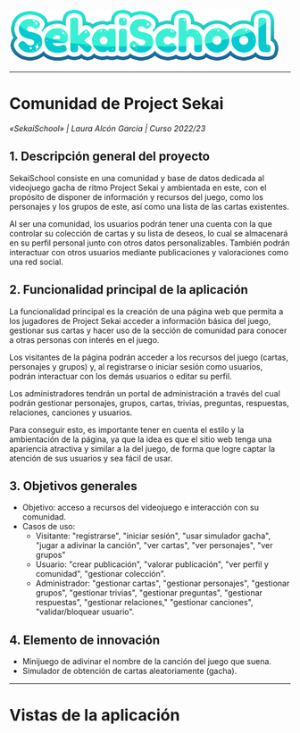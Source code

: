 ![1686584515125](image/README/1686584515125.png)

---

# Comunidad de Project Sekai

*«SekaiSchool» | Laura Alcón García | Curso 2022/23*

## 1. Descripción general del proyecto

SekaiSchool consiste en una comunidad y base de datos dedicada al videojuego gacha de ritmo Project Sekai y ambientada en este, con el propósito de disponer de información y recursos del juego, como los personajes y los grupos de este, así como una lista de las cartas existentes.

Al ser una comunidad, los usuarios podrán tener una cuenta con la que controlar su colección de cartas y su lista de deseos, lo cual se almacenará en su perfil personal junto con otros datos personalizables. También podrán interactuar con otros usuarios mediante publicaciones y valoraciones como una red social.

## 2. Funcionalidad principal de la aplicación

La funcionalidad principal es la creación de una página web que permita a los jugadores de Project Sekai acceder a información básica del juego, gestionar sus cartas y hacer uso de la sección de comunidad para conocer a otras personas con interés en el juego.

Los visitantes de la página podrán acceder a los recursos del juego (cartas, personajes y grupos) y, al registrarse o iniciar sesión como usuarios, podrán interactuar con los demás usuarios o editar su perfil.

Los administradores tendrán un portal de administración a través del cual podrán gestionar personajes, grupos, cartas, trivias, preguntas, respuestas, relaciones, canciones y usuarios.

Para conseguir esto, es importante tener en cuenta el estilo y la ambientación de la página, ya que la idea es que el sitio web tenga una apariencia atractiva y similar a la del juego, de forma que logre captar la atención de sus usuarios y sea fácil de usar.

## 3. Objetivos generales

* Objetivo: acceso a recursos del videojuego e interacción con su comunidad.
* Casos de uso:
  * Visitante: "registrarse", "iniciar sesión", "usar simulador gacha", "jugar a adivinar la canción", "ver cartas", "ver personajes", "ver grupos"
  * Usuario: "crear publicación", "valorar publicación", "ver perfil y comunidad", "gestionar colección".
  * Administrador: "gestionar cartas", "gestionar personajes", "gestionar grupos", "gestionar trivias", "gestionar preguntas", "gestionar respuestas", "gestionar relaciones," "gestionar canciones", "validar/bloquear usuario".

## 4. Elemento de innovación

* Minijuego de adivinar el nombre de la canción del juego que suena.
* Simulador de obtención de cartas aleatoriamente (gacha).

---

# Vistas de la aplicación
